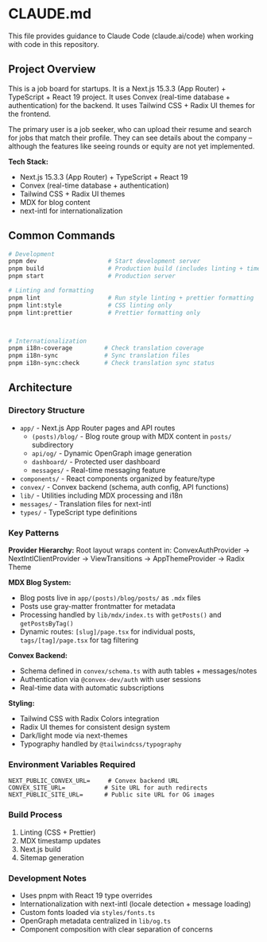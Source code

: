 # CLAUDE.md

This file provides guidance to Claude Code (claude.ai/code) when working with code in this repository.

## Project Overview

This is a job board for startups. It is a Next.js 15.3.3 (App Router) + TypeScript + React 19 project. It uses Convex (real-time database + authentication) for the backend. It uses Tailwind CSS + Radix UI themes for the frontend.

The primary user is a job seeker, who can upload their resume and search for jobs that match their profile. They can see details about the company – although the features like seeing rounds or equity are not yet implemented.

**Tech Stack:**

- Next.js 15.3.3 (App Router) + TypeScript + React 19
- Convex (real-time database + authentication)
- Tailwind CSS + Radix UI themes
- MDX for blog content
- next-intl for internationalization

## Common Commands

```bash
# Development
pnpm dev                    # Start development server
pnpm build                  # Production build (includes linting + timestamps)
pnpm start                  # Production server

# Linting and formatting
pnpm lint                   # Run style linting + prettier formatting
pnpm lint:style             # CSS linting only
pnpm lint:prettier          # Prettier formatting only



# Internationalization
pnpm i18n-coverage         # Check translation coverage
pnpm i18n-sync             # Sync translation files
pnpm i18n-sync:check       # Check translation sync status
```

## Architecture

### Directory Structure

- `app/` - Next.js App Router pages and API routes
  - `(posts)/blog/` - Blog route group with MDX content in `posts/` subdirectory
  - `api/og/` - Dynamic OpenGraph image generation
  - `dashboard/` - Protected user dashboard
  - `messages/` - Real-time messaging feature
- `components/` - React components organized by feature/type
- `convex/` - Convex backend (schema, auth config, API functions)
- `lib/` - Utilities including MDX processing and i18n
- `messages/` - Translation files for next-intl
- `types/` - TypeScript type definitions

### Key Patterns

**Provider Hierarchy:**
Root layout wraps content in: ConvexAuthProvider → NextIntlClientProvider → ViewTransitions → AppThemeProvider → Radix Theme

**MDX Blog System:**

- Blog posts live in `app/(posts)/blog/posts/` as `.mdx` files
- Posts use gray-matter frontmatter for metadata
- Processing handled by `lib/mdx/index.ts` with `getPosts()` and `getPostsByTag()`
- Dynamic routes: `[slug]/page.tsx` for individual posts, `tags/[tag]/page.tsx` for tag filtering

**Convex Backend:**

- Schema defined in `convex/schema.ts` with auth tables + messages/notes
- Authentication via `@convex-dev/auth` with user sessions
- Real-time data with automatic subscriptions

**Styling:**

- Tailwind CSS with Radix Colors integration
- Radix UI themes for consistent design system
- Dark/light mode via next-themes
- Typography handled by `@tailwindcss/typography`

### Environment Variables Required

```
NEXT_PUBLIC_CONVEX_URL=     # Convex backend URL
CONVEX_SITE_URL=           # Site URL for auth redirects
NEXT_PUBLIC_SITE_URL=      # Public site URL for OG images
```

### Build Process

1. Linting (CSS + Prettier)
2. MDX timestamp updates
3. Next.js build
4. Sitemap generation

### Development Notes

- Uses pnpm with React 19 type overrides
- Internationalization with next-intl (locale detection + message loading)
- Custom fonts loaded via `styles/fonts.ts`
- OpenGraph metadata centralized in `lib/og.ts`
- Component composition with clear separation of concerns

